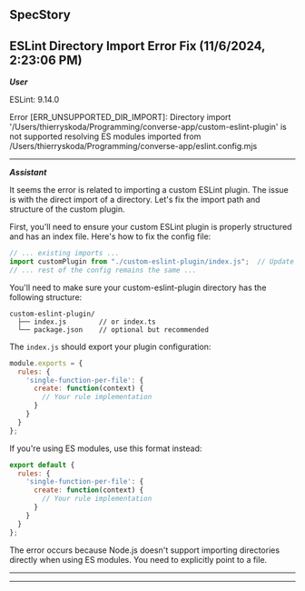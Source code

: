 ## SpecStory

## ESLint Directory Import Error Fix (11/6/2024, 2:23:06 PM)

_**User**_

ESLint: 9.14.0

Error [ERR_UNSUPPORTED_DIR_IMPORT]: Directory import '/Users/thierryskoda/Programming/converse-app/custom-eslint-plugin' is not supported resolving ES modules imported from /Users/thierryskoda/Programming/converse-app/eslint.config.mjs

---

_**Assistant**_

It seems the error is related to importing a custom ESLint plugin. The issue is with the direct import of a directory. Let's fix the import path and structure of the custom plugin.

First, you'll need to ensure your custom ESLint plugin is properly structured and has an index file. Here's how to fix the config file:

```mjs:eslint.config.mjs
// ... existing imports ...
import customPlugin from "./custom-eslint-plugin/index.js";  // Update this line
// ... rest of the config remains the same ...
```

You'll need to make sure your custom-eslint-plugin directory has the following structure:

```
custom-eslint-plugin/
  ├── index.js        // or index.ts
  └── package.json    // optional but recommended
```

The `index.js` should export your plugin configuration:

```javascript:custom-eslint-plugin/index.js
module.exports = {
  rules: {
    'single-function-per-file': {
      create: function(context) {
        // Your rule implementation
      }
    }
  }
};
```

If you're using ES modules, use this format instead:

```javascript:custom-eslint-plugin/index.js
export default {
  rules: {
    'single-function-per-file': {
      create: function(context) {
        // Your rule implementation
      }
    }
  }
};
```

The error occurs because Node.js doesn't support importing directories directly when using ES modules. You need to explicitly point to a file.

---



---

